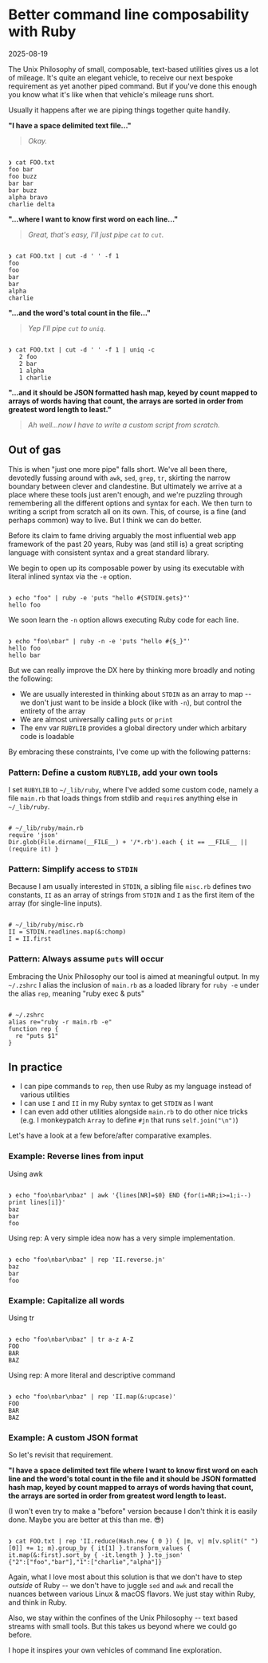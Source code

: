 # Better command line composability with Ruby

2025-08-19

The Unix Philosophy of small, composable, text-based utilities gives us a lot of mileage. It's quite an elegant vehicle, to receive our next bespoke requirement as yet another piped command. But if you've done this enough you know what it's like when that vehicle's mileage runs short.

Usually it happens after we are piping things together quite handily.

**"I have a space delimited text file..."**

> *Okay.*

<pre><code class="language-bash">
❯ cat FOO.txt
foo bar
foo buzz
bar bar
bar buzz
alpha bravo
charlie delta
</code></pre>

**"...where I want to know first word on each line..."**

> *Great, that's easy, I'll just pipe `cat` to `cut`.*

<pre><code class="language-bash">
❯ cat FOO.txt | cut -d ' ' -f 1
foo
foo
bar
bar
alpha
charlie
</code></pre>

**"...and the word's total count in the file..."**

> *Yep I'll pipe `cut` to `uniq`.*

<pre><code class="language-bash">
❯ cat FOO.txt | cut -d ' ' -f 1 | uniq -c
   2 foo
   2 bar
   1 alpha
   1 charlie
</code></pre>

**"...and it should be JSON formatted hash map, keyed by count mapped to arrays of words having that count, the arrays are sorted in order from greatest word length to least."**

> *Ah well...now I have to write a custom script from scratch.*

## Out of gas

This is when "just one more pipe" falls short. We've all been there, devotedly fussing around with `awk`, `sed`, `grep`, `tr`, skirting the narrow boundary between clever and clandestine. But ultimately we arrive at a place where these tools just aren't enough, and we're puzzling through remembering all the different options and syntax for each. We then turn to writing a script from scratch all on its own. This, of course, is a fine (and perhaps common) way to live. But I think we can do better.

Before its claim to fame driving arguably the most influential web app framework of the past 20 years, Ruby was (and still is) a great scripting language with consistent syntax and a great standard library.

We begin to open up its composable power by using its executable with literal inlined syntax via the `-e` option.

<pre><code class="language-bash">
❯ echo "foo" | ruby -e 'puts "hello #{STDIN.gets}"'
hello foo
</code></pre>

We soon learn the `-n` option allows executing Ruby code for each line.

<pre><code class="language-bash">
❯ echo "foo\nbar" | ruby -n -e 'puts "hello #{$_}"'
hello foo
hello bar
</code></pre>

But we can really improve the DX here by thinking more broadly and noting the following:

* We are usually interested in thinking about `STDIN` as an array to map -- we don't just want to be inside a block (like with `-n`), but control the entirety of the array
* We are almost universally calling `puts` or `print`
* The env var `RUBYLIB` provides a global directory under which arbitary code is loadable

By embracing these constraints, I've come up with the following patterns:

### Pattern: Define a custom `RUBYLIB`, add your own tools

I set `RUBYLIB` to `~/_lib/ruby`, where I've added some custom code, namely a file `main.rb` that loads things from stdlib and `require`s anything else in `~/_lib/ruby`.

<pre><code class="language-ruby">
# ~/_lib/ruby/main.rb
require 'json'
Dir.glob(File.dirname(__FILE__) + '/*.rb').each { it == __FILE__ || (require it) }
</code></pre>

### Pattern: Simplify access to `STDIN`

Because I am usually interested in `STDIN`, a sibling file `misc.rb` defines two constants, `II` as an array of strings from `STDIN` and `I` as the first item of the array (for single-line inputs).

<pre><code class="language-ruby">
# ~/_lib/ruby/misc.rb
II = STDIN.readlines.map(&:chomp)
I = II.first
</code></pre>

### Pattern: Always assume `puts` will occur

Embracing the Unix Philosophy our tool is aimed at meaningful output. In my `~/.zshrc` I alias the inclusion of `main.rb` as a loaded library for `ruby -e` under the alias `rep`, meaning "ruby exec & puts"

<pre><code class="language-bash">
# ~/.zshrc
alias re="ruby -r main.rb -e"
function rep {
  re "puts $1"
}
</code></pre>

## In practice

* I can pipe commands to `rep`, then use Ruby as my language instead of various utilities
* I can use `I` and `II` in my Ruby syntax to get `STDIN` as I want
* I can even add other utilities alongside `main.rb` to do other nice tricks (e.g. I monkeypatch `Array` to define `#jn` that runs `self.join("\n")`)

Let's have a look at a few before/after comparative examples.

### Example: Reverse lines from input

Using awk

<pre><code class="language-bash">
❯ echo "foo\nbar\nbaz" | awk '{lines[NR]=$0} END {for(i=NR;i>=1;i--) print lines[i]}'
baz
bar
foo
</code></pre>

Using rep: A very simple idea now has a very simple implementation.

<pre><code class="language-bash">
❯ echo "foo\nbar\nbaz" | rep 'II.reverse.jn'
baz
bar
foo
</code></pre>

### Example: Capitalize all words

Using tr

<pre><code class="language-bash">
❯ echo "foo\nbar\nbaz" | tr a-z A-Z
FOO
BAR
BAZ
</code></pre>

Using rep: A more literal and descriptive command

<pre><code class="language-bash">
❯ echo "foo\nbar\nbaz" | rep 'II.map(&:upcase)'
FOO
BAR
BAZ
</code></pre>

### Example: A custom JSON format

So let's revisit that requirement.

**"I have a space delimited text file where I want to know first word on each line and the word's total count in the file and it should be JSON formatted hash map, keyed by count mapped to arrays of words having that count, the arrays are sorted in order from greatest word length to least.**

(I won't even try to make a "before" version because I don't think it is easily done. Maybe you are better at this than me. 😎)

<pre><code class="language-bash">
❯ cat FOO.txt | rep 'II.reduce(Hash.new { 0 }) { |m, v| m[v.split(" ")[0]] += 1; m}.group_by { it[1] }.transform_values { it.map(&:first).sort_by { -it.length } }.to_json'
{"2":["foo","bar"],"1":["charlie","alpha"]}
</code></pre>

Again, what I love most about this solution is that we don't have to step *outside* of Ruby -- we don't have to juggle `sed` and `awk` and recall the nuances between various Linux & macOS flavors. We just stay within Ruby, and think in Ruby.

Also, we stay within the confines of the Unix Philosophy -- text based streams with small tools. But this takes us beyond where we could go before.

I hope it inspires your own vehicles of command line exploration.
